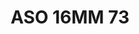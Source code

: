 ---
title: ASO 16MM 73
date: 
draft: false

# descripcion
description : Anillo de plata 925.

materials: Plata 925

color: 

dimensions: 16mm diámetro

code: 05-23-1461

type: "Anillos"

categories: []

price: $4.620,00

price_eftvo: $3.930,00

# Images
# first image will be shown in the product page
images:
  # - image: "images/path_to_image"
  # La ubicacion de las imagenes es imagenes/Anillos/Anillos.Solo Plata/05-23-1461-aso-16mm-73
  - image: "./images/anillos/solo_plata/05-23-1461-aso-16mm-73_a.jpg"
  - image: "./images/anillos/solo_plata/05-23-1461-aso-16mm-73_b.JPG"
  - image: "./images/anillos/solo_plata/05-23-1461-aso-16mm-73_c.jpg"
---